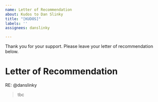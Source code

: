 ```yaml
---
name: Letter of Recommendation
about: Kudos to Dan Slinky
title: "[KUDOS]"
labels: ''
assignees: danslinky

---
```


Thank you for your support. Please leave your letter of recommendation below.

# Letter of Recommendation

RE: @danslinky

> tbc
